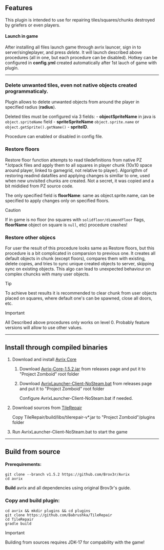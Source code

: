 ## Features
This plugin is intended to use for repairing tiles/squares/chunks destroyed by griefers or even players.

#### Launch in game

After installing all files launch game through avrix launcer, sign in to server/singleplayer, and press <em>delete</em>. It will launch described above procedures (all in one, but each procedure can be disabled).
Hotkey can be configured in __config.yml__ created automatically after 1st lauch of game with plugin.

---

### Delete unwanted tiles, even not native objects created programmaticaly.

Plugin allows to delete unwanted objects from around the player in specified radius (__radius__).

Deleted tiles must be configured via 3 fields:
    - __objectSpriteName__ in java is `object.spriteName` field 
    - __spriteSpriteName__ `object.sprite.name` or `object.getSprite().getName()`
    - __spriteID__.

Procedure can enabled or disabled in config file.

### Restore floors

Restore floor function attempts to read tiledefinitions from native PZ *.lotpack files and apply them to all squares in player chunk (10x10 space around player, linked to gamegrid, not relative to player). 
Algorigthm of restoring readind datafiles and applying changes is simillar to one, used when new unvisited chunks are created. Not a secret, it was copied and a bit mididied from PZ source code.

The only specified field is __floorName__: same as object.sprite.name, can be specified to apply changes only on specified floors.

> [!CAUTION] 
> If in game is no floor (no squares with `solidfloor/diamondfloor` flags, __floorName__ object on square is `null`, etc) procedure crashes!

### Restore other objecs

For user the result of this procedure looks same as Restore floors, but this procedure is a bit complicated in comparsion to previous one. It creates all default objects in chunk (except floors), compares them with existing, delete copies, and tries to sync unique created objects to server, skipping sync on existing objects. This algo can lead to unexpected behaviour on complex chuncks with many user objects. 
> [!TIP] 
> To achieve best results it is recommended to clear chunk from user objects placed on squares, where default one's can be spawned, close all doors, etc.

> [!IMPORTANT] 
> All Described above procedures only works on level 0. Probably feature versions will allow to use other values.
***
## Install through compiled binaries

1. Download and install [Avrix Core](https://github.com/Brov3r/Avrix)

    1. Download [Avrix-Core-1.5.2.jar](https://github.com/Brov3r/Avrix/releases/download/v1.5.2/Avrix-Core-1.5.2.jar) from releases page and put it to "Project Zomboid" root folder

    2. Download [AvrixLauncher-Client-NoSteam.bat](https://github.com/Brov3r/Avrix/releases/download/v1.5.2/AvrixLauncher-Client-NoSteam.bat) from releases page and put it to "Project Zomboid" root folder

        Configure AvrixLauncher-Client-NoSteam.bat if needed.

2. Download sources from [TileRepair](https://github.com/Babrushka/TileRepair)

    Copy TileRepair/build/libs/tilerepair-v*.jar to "Project Zomboid"/plugins folder

3. Run AvrixLauncher-Client-NoSteam.bat to start the game

***

## Build from source

#### Prerequirements:

```
git clone --branch v1.5.2 https://github.com/Brov3r/Avrix
cd avrix
```
__Build__ avrix and all dependencies using original Brov3r's guide.

### Copy and build plugin:

```
cd avrix && mkdir plugins && cd plugins
git clone https://github.com/Babrushka/TileRepair
cd TileRepair
gradle build
```

> [!IMPORTANT] 
> Building from sources requires JDK-17 for compability with the game!


